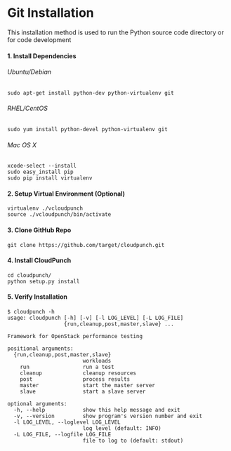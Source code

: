 # Git Installation

This installation method is used to run the Python source code directory or for code development

#### 1. Install Dependencies

###### Ubuntu/Debian

```
sudo apt-get install python-dev python-virtualenv git
```

###### RHEL/CentOS

```
sudo yum install python-devel python-virtualenv git
```

###### Mac OS X

```
xcode-select --install
sudo easy_install pip
sudo pip install virtualenv
```

#### 2. Setup Virtual Environment (Optional)

```
virtualenv ./vcloudpunch
source ./vcloudpunch/bin/activate
```

#### 3. Clone GitHub Repo

```
git clone https://github.com/target/cloudpunch.git
```

#### 4. Install CloudPunch

```
cd cloudpunch/
python setup.py install
```

#### 5. Verify Installation

```
$ cloudpunch -h
usage: cloudpunch [-h] [-v] [-l LOG_LEVEL] [-L LOG_FILE]
                  {run,cleanup,post,master,slave} ...

Framework for OpenStack performance testing

positional arguments:
  {run,cleanup,post,master,slave}
                        workloads
    run                 run a test
    cleanup             cleanup resources
    post                process results
    master              start the master server
    slave               start a slave server

optional arguments:
  -h, --help            show this help message and exit
  -v, --version         show program's version number and exit
  -l LOG_LEVEL, --loglevel LOG_LEVEL
                        log level (default: INFO)
  -L LOG_FILE, --logfile LOG_FILE
                        file to log to (default: stdout)
```
